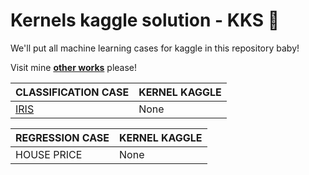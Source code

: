 # Kernels kaggle solution - KKS :duck:

We'll put all machine learning cases for kaggle in this repository baby!

Visit mine [**other works**](https://github.com/Ratarca/ROCKSTAR-RATARCA) please!

CLASSIFICATION CASE | KERNEL KAGGLE
------------ | ------------
[IRIS](https://github.com/Ratarca/IRIS-KKS) | None

REGRESSION CASE | KERNEL KAGGLE
------------ | ------------
HOUSE PRICE | None
